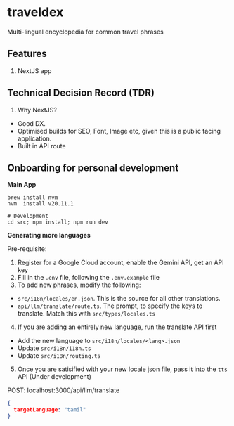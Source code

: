 # traveldex
Multi-lingual encyclopedia for common travel phrases

## Features
1. NextJS app

## Technical Decision Record (TDR)
1. Why NextJS?
  - Good DX.
  - Optimised builds for SEO, Font, Image etc, given this is a public facing application.
  - Built in API route

## Onboarding for personal development

**Main App**
```
brew install nvm
nvm  install v20.11.1

# Development
cd src; npm install; npm run dev
```

**Generating more languages**

Pre-requisite:
1. Register for a Google Cloud account, enable the Gemini API, get an API key
2. Fill in the `.env` file, following the `.env.example` file
3. To add new phrases, modify the following:
  - `src/i18n/locales/en.json`. This is the source for all other translations.
  - `api/llm/translate/route.ts`. The prompt, to specify the keys to translate. Match this with `src/types/locales.ts`
4. If you are adding an entirely new language, run the translate API first
  - Add the new language to `src/i18n/locales/<lang>.json`
  - Update `src/i18n/i18n.ts` 
  - Update `src/i18n/routing.ts`
5. Once you are satisified with your new locale json file, pass it into the `tts` API (Under development)

POST: localhost:3000/api/llm/translate
```json
{
  targetLanguage: "tamil"
}
```
